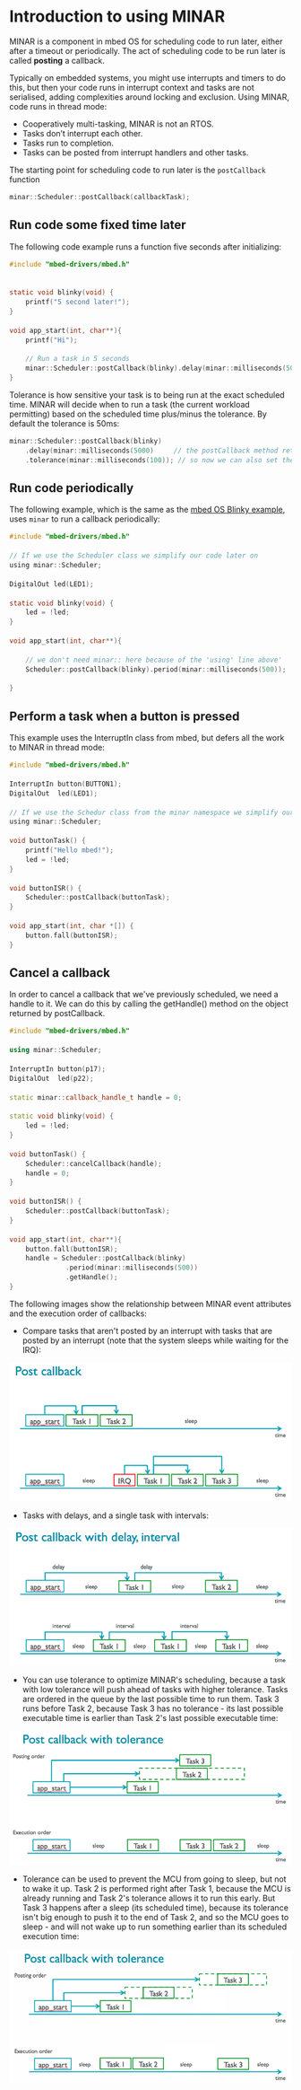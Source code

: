 # Introduction to using MINAR

MINAR is a component in mbed OS for scheduling code to run later, either after a timeout or periodically. The act of scheduling code to be run later is called **posting** a callback.

Typically on embedded systems, you might use interrupts and timers to do this, but then your code runs in interrupt context and tasks are not serialised, adding complexities around locking and exclusion. Using MINAR, code runs in thread mode:

 * Cooperatively multi-tasking, MINAR is not an RTOS.
 * Tasks don’t interrupt each other.
 * Tasks run to completion.
 * Tasks can be posted from interrupt handlers and other tasks.


The starting point for scheduling code to run later is the `postCallback` function
```c
minar::Scheduler::postCallback(callbackTask);
```

## Run code some fixed time later

The following code example runs a function five seconds after initializing:

```c
#include "mbed-drivers/mbed.h"


static void blinky(void) {
    printf("5 second later!");
}   

void app_start(int, char**){
    printf("Hi");

    // Run a task in 5 seconds
    minar::Scheduler::postCallback(blinky).delay(minar::milliseconds(5000));
}   
```
Tolerance is how sensitive your task is to being run at the exact scheduled time. MINAR will decide when to run a task (the current workload permitting) based on the scheduled time plus/minus the tolerance. By default the tolerance is 50ms:

```c
minar::Scheduler::postCallback(blinky)
	.delay(minar::milliseconds(5000)     // the postCallback method returns an object that lets us set more parameters
	.tolerance(minar::milliseconds(100)); // so now we can also set the tolerance
```

## Run code periodically

The following example, which is the same as the [mbed OS Blinky example](https://github.com/ARMmbed/example-mbedos-blinky), uses `minar` to run a callback periodically:

```c
#include "mbed-drivers/mbed.h"

// If we use the Scheduler class we simplify our code later on
using minar::Scheduler;

DigitalOut led(LED1);

static void blinky(void) {
    led = !led; 
}   

void app_start(int, char**){

    // we don't need minar:: here because of the 'using' line above'
    Scheduler::postCallback(blinky).period(minar::milliseconds(500));

}   

```

## Perform a task when a button is pressed

This example uses the InterruptIn class from mbed, but defers all the work to MINAR in thread mode:

```c
#include "mbed-drivers/mbed.h"

InterruptIn button(BUTTON1);
DigitalOut  led(LED1);

// If we use the Schedur class from the minar namespace we simplify our code later on
using minar::Scheduler;

void buttonTask() {
    printf("Hello mbed!");
    led = !led;
}

void buttonISR() {
    Scheduler::postCallback(buttonTask);
}

void app_start(int, char *[]) {
    button.fall(buttonISR);
}
```

## Cancel a callback

In order to cancel a callback that we've previously scheduled, we need a handle to it. We can do this by calling the getHandle() method on the object returned by postCallback.

```C++
#include "mbed-drivers/mbed.h"

using minar::Scheduler;

InterruptIn button(p17);
DigitalOut  led(p22);

static minar::callback_handle_t handle = 0;

static void blinky(void) {
    led = !led;
}

void buttonTask() {
    Scheduler::cancelCallback(handle);
    handle = 0;
}

void buttonISR() {
    Scheduler::postCallback(buttonTask);
}

void app_start(int, char**){
    button.fall(buttonISR);
    handle = Scheduler::postCallback(blinky)
              .period(minar::milliseconds(500))
              .getHandle();
}
```


The following images show the relationship between MINAR event attributes and the execution order of callbacks:
  
  * Compare tasks that aren't posted by an interrupt with tasks that are posted by an interrupt (note that the system sleeps while waiting for the IRQ):

<span class="images">![Interrupt-based tasks](../Full_Guide/Images/post_callback.png)</span>
  
  * Tasks with delays, and a single task with intervals:

<span class="images">![These tasks have delay or interval parameters](../Full_Guide/Images/post_callback_d_i.png)</span>
  
  * You can use tolerance to optimize MINAR's scheduling, because a task with low tolerance will push ahead of tasks with higher tolerance. Tasks are ordered in the queue by the last possible time to run them. Task 3 runs before Task 2, because Task 3 has no tolerance - its last possible executable time is earlier than Task 2's last possible executable time:

<span class="images">![Task 2 is executed only after Task 3](../Full_Guide/Images/post_callback_t_2.png)</span>
  
  * Tolerance can be used to prevent the MCU from going to sleep, but not to wake it up. Task 2 is performed right after Task 1, because the MCU is already running and Task 2's tolerance allows it to run this early. But Task 3 happens after a sleep (its scheduled time), because its tolerance isn't big enough to push it to the end of Task 2, and so the MCU goes to sleep - and will not wake up to run something earlier than its scheduled execution time:

<span class="images">![Two of these tasks have a tolerance, giving MINAR some execution freedom](../Full_Guide/Images/post_callback_t.png)</span>
